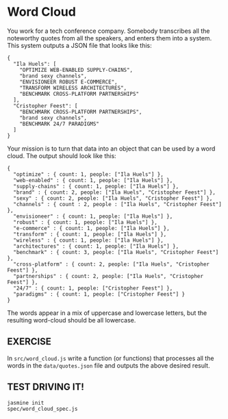 # Word Cloud

You work for a tech conference company. Somebody transcribes all the noteworthy quotes from all the speakers, and enters them into a system. This system outputs a JSON file that looks like this:

```
{
  "Ila Huels": [
    "OPTIMIZE WEB-ENABLED SUPPLY-CHAINS",
    "brand sexy channels",
    "ENVISIONEER ROBUST E-COMMERCE",
    "TRANSFORM WIRELESS ARCHITECTURES",
    "BENCHMARK CROSS-PLATFORM PARTNERSHIPS"
  ],
  "Cristopher Feest": [
    "BENCHMARK CROSS-PLATFORM PARTNERSHIPS",
    "brand sexy channels",
    "BENCHMARK 24/7 PARADIGMS"
  ]
}
```

Your mission is to turn that data into an object that can be used by a word cloud. The output should look like this:

```
{
  "optimize" : { count: 1, people: ["Ila Huels"] },
  "web-enabled" : { count: 1, people: ["Ila Huels"] },
  "supply-chains" : { count: 1, people: ["Ila Huels"] },
  "brand" : { count: 2, people: ["Ila Huels", "Cristopher Feest"] },
  "sexy" : { count: 2, people: ["Ila Huels", "Cristopher Feest"] },
  "channels" : { count : 2, people : ["Ila Huels", "Cristopher Feest"] },
  "envisioneer" : { count: 1, people: ["Ila Huels"] },
  "robust" : { count: 1, people: ["Ila Huels"] },
  "e-commerce" : { count: 1, people: ["Ila Huels"] },
  "transform" : { count: 1, people: ["Ila Huels"] },
  "wireless" : { count: 1, people: ["Ila Huels"] },
  "architectures" : { count: 1, people: ["Ila Huels"] },
  "benchmark" : { count: 3, people: ["Ila Huels", "Cristopher Feest"] },
  "cross-platform" : { count: 2, people: ["Ila Huels", "Cristopher Feest"] },
  "partnerships" : { count: 2, people: ["Ila Huels", "Cristopher Feest"] },
  "24/7" : { count: 1, people: ["Cristopher Feest"] },
  "paradigms" : { count: 1, people: ["Cristopher Feest"] }
}
```

The words appear in a mix of uppercase and lowercase letters, but the resulting word-cloud should be all lowercase.

## EXERCISE
In `src/word_cloud.js` write a function (or functions) that processes all the words in the `data/quotes.json` file
and outputs the above desired result.

## TEST DRIVING IT!

```
jasmine init
spec/word_cloud_spec.js
```
